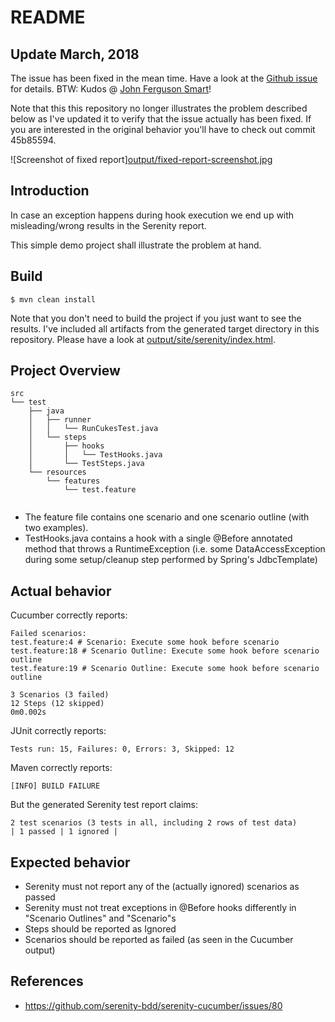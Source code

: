 # README

## Update March, 2018

The issue has been fixed in the mean time. Have a look at the
 [Github issue](https://github.com/serenity-bdd/serenity-cucumber/issues/80) for details. BTW: Kudos @ [John Ferguson Smart](https://github.com/wakaleo)!

Note that this this repository no longer illustrates the problem described below as I've updated it to verify that the 
issue actually has been fixed. If you are interested in the original behavior you'll have to check out commit 45b85594.

![Screenshot of fixed report][output/fixed-report-screenshot.jpg](https://raw.githubusercontent.com/datentyp/bugs-cucumber-hooks-and-serenity-report/master/output/fixed-report-screenshot.jpg)

## Introduction

In case an exception happens during hook execution we end up with misleading/wrong results in the Serenity report.

This simple demo project shall illustrate the problem at hand.

## Build

```
$ mvn clean install
```

Note that you don't need to build the project if you just want to see the results. I've included all artifacts from
 the generated target  directory in this repository. Please have a look at [output/site/serenity/index.html](https://rawgit.com/datentyp/bugs-cucumber-hooks-and-serenity-report/master/output/site/serenity/index.html).

## Project Overview 

```
src
└── test
    ├── java
    │   ├── runner
    │   │   └── RunCukesTest.java
    │   └── steps
    │       ├── hooks
    │       │   └── TestHooks.java
    │       └── TestSteps.java
    └── resources
        └── features
            └── test.feature


```

 * The feature file contains one scenario and one scenario outline (with two examples).
 * TestHooks.java contains a hook with a single @Before annotated method that throws a RuntimeException
   (i.e. some DataAccessException during some setup/cleanup step performed by Spring's JdbcTemplate) 


## Actual behavior

Cucumber correctly reports:

```
Failed scenarios:
test.feature:4 # Scenario: Execute some hook before scenario
test.feature:18 # Scenario Outline: Execute some hook before scenario outline
test.feature:19 # Scenario Outline: Execute some hook before scenario outline

3 Scenarios (3 failed)
12 Steps (12 skipped)
0m0.002s
```

JUnit correctly reports:

```
Tests run: 15, Failures: 0, Errors: 3, Skipped: 12
```
Maven correctly reports:

```
[INFO] BUILD FAILURE
```

But the generated Serenity test report claims:

```
2 test scenarios (3 tests in all, including 2 rows of test data)
| 1 passed | 1 ignored | 
```

## Expected behavior

* Serenity must not report any of the (actually ignored) scenarios as passed
* Serenity must not treat exceptions in @Before hooks differently in "Scenario Outlines" and "Scenario"s
* Steps should be reported as Ignored
* Scenarios should be reported as failed (as seen in the Cucumber output)


## References

 * https://github.com/serenity-bdd/serenity-cucumber/issues/80